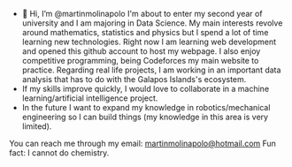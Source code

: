 - 👋 Hi, I’m @martinmolinapolo
I'm about to enter my second year of university and I am majoring in Data Science. My main interests revolve around mathematics, statistics and physics but I spend a lot of
time learning new technologies. Right now I am learning web development and opened this github account to host my webpage. I also enjoy competitive programming, being Codeforces my main website to practice.
Regarding real life projects, I am working in an important data analysis that has to do with the Galapos Islands's ecosystem.
- If my skills improve quickly, I would love to collaborate in a machine learning/artificial intelligence project.
- In the future I want to expand my knowledge in robotics/mechanical engineering so I can build things
(my knowledge in this area is very limited). 

You can reach me through my email: martinmolinapolo@hotmail.com
Fun fact: I cannot do chemistry.

